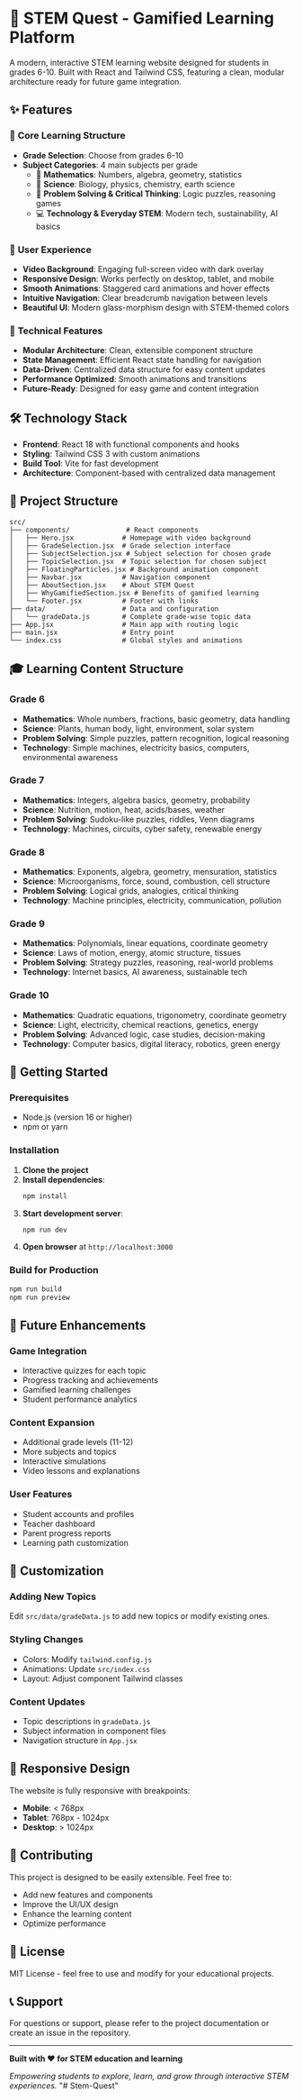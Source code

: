 # 🚀 STEM Quest - Gamified Learning Platform

A modern, interactive STEM learning website designed for students in grades 6-10. Built with React and Tailwind CSS, featuring a clean, modular architecture ready for future game integration.

## ✨ Features

### 🎯 **Core Learning Structure**
- **Grade Selection**: Choose from grades 6-10
- **Subject Categories**: 4 main subjects per grade
  - 🧮 **Mathematics**: Numbers, algebra, geometry, statistics
  - 🔬 **Science**: Biology, physics, chemistry, earth science
  - 🧠 **Problem Solving & Critical Thinking**: Logic puzzles, reasoning games
  - 💻 **Technology & Everyday STEM**: Modern tech, sustainability, AI basics

### 🎨 **User Experience**
- **Video Background**: Engaging full-screen video with dark overlay
- **Responsive Design**: Works perfectly on desktop, tablet, and mobile
- **Smooth Animations**: Staggered card animations and hover effects
- **Intuitive Navigation**: Clear breadcrumb navigation between levels
- **Beautiful UI**: Modern glass-morphism design with STEM-themed colors

### 🔧 **Technical Features**
- **Modular Architecture**: Clean, extensible component structure
- **State Management**: Efficient React state handling for navigation
- **Data-Driven**: Centralized data structure for easy content updates
- **Performance Optimized**: Smooth animations and transitions
- **Future-Ready**: Designed for easy game and content integration

## 🛠️ Technology Stack

- **Frontend**: React 18 with functional components and hooks
- **Styling**: Tailwind CSS 3 with custom animations
- **Build Tool**: Vite for fast development
- **Architecture**: Component-based with centralized data management

## 📁 Project Structure

```
src/
├── components/              # React components
│   ├── Hero.jsx            # Homepage with video background
│   ├── GradeSelection.jsx  # Grade selection interface
│   ├── SubjectSelection.jsx # Subject selection for chosen grade
│   ├── TopicSelection.jsx  # Topic selection for chosen subject
│   ├── FloatingParticles.jsx # Background animation component
│   ├── Navbar.jsx          # Navigation component
│   ├── AboutSection.jsx    # About STEM Quest
│   ├── WhyGamifiedSection.jsx # Benefits of gamified learning
│   └── Footer.jsx          # Footer with links
├── data/                   # Data and configuration
│   └── gradeData.js        # Complete grade-wise topic data
├── App.jsx                 # Main app with routing logic
├── main.jsx                # Entry point
└── index.css               # Global styles and animations
```

## 🎓 Learning Content Structure

### **Grade 6**
- **Mathematics**: Whole numbers, fractions, basic geometry, data handling
- **Science**: Plants, human body, light, environment, solar system
- **Problem Solving**: Simple puzzles, pattern recognition, logical reasoning
- **Technology**: Simple machines, electricity basics, computers, environmental awareness

### **Grade 7**
- **Mathematics**: Integers, algebra basics, geometry, probability
- **Science**: Nutrition, motion, heat, acids/bases, weather
- **Problem Solving**: Sudoku-like puzzles, riddles, Venn diagrams
- **Technology**: Machines, circuits, cyber safety, renewable energy

### **Grade 8**
- **Mathematics**: Exponents, algebra, geometry, mensuration, statistics
- **Science**: Microorganisms, force, sound, combustion, cell structure
- **Problem Solving**: Logical grids, analogies, critical thinking
- **Technology**: Machine principles, electricity, communication, pollution

### **Grade 9**
- **Mathematics**: Polynomials, linear equations, coordinate geometry
- **Science**: Laws of motion, energy, atomic structure, tissues
- **Problem Solving**: Strategy puzzles, reasoning, real-world problems
- **Technology**: Internet basics, AI awareness, sustainable tech

### **Grade 10**
- **Mathematics**: Quadratic equations, trigonometry, coordinate geometry
- **Science**: Light, electricity, chemical reactions, genetics, energy
- **Problem Solving**: Advanced logic, case studies, decision-making
- **Technology**: Computer basics, digital literacy, robotics, green energy

## 🚀 Getting Started

### **Prerequisites**
- Node.js (version 16 or higher)
- npm or yarn

### **Installation**
1. **Clone the project**
2. **Install dependencies**:
   ```bash
   npm install
   ```
3. **Start development server**:
   ```bash
   npm run dev
   ```
4. **Open browser** at `http://localhost:3000`

### **Build for Production**
```bash
npm run build
npm run preview
```

## 🔮 Future Enhancements

### **Game Integration**
- Interactive quizzes for each topic
- Progress tracking and achievements
- Gamified learning challenges
- Student performance analytics

### **Content Expansion**
- Additional grade levels (11-12)
- More subjects and topics
- Interactive simulations
- Video lessons and explanations

### **User Features**
- Student accounts and profiles
- Teacher dashboard
- Parent progress reports
- Learning path customization

## 🎨 Customization

### **Adding New Topics**
Edit `src/data/gradeData.js` to add new topics or modify existing ones.

### **Styling Changes**
- Colors: Modify `tailwind.config.js`
- Animations: Update `src/index.css`
- Layout: Adjust component Tailwind classes

### **Content Updates**
- Topic descriptions in `gradeData.js`
- Subject information in component files
- Navigation structure in `App.jsx`

## 📱 Responsive Design

The website is fully responsive with breakpoints:
- **Mobile**: < 768px
- **Tablet**: 768px - 1024px
- **Desktop**: > 1024px

## 🤝 Contributing

This project is designed to be easily extensible. Feel free to:
- Add new features and components
- Improve the UI/UX design
- Enhance the learning content
- Optimize performance

## 📄 License

MIT License - feel free to use and modify for your educational projects.

## 📞 Support

For questions or support, please refer to the project documentation or create an issue in the repository.

---

**Built with ❤️ for STEM education and learning**

*Empowering students to explore, learn, and grow through interactive STEM experiences.*
"# Stem-Quest" 
